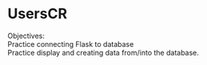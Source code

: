 # UsersCR
Objectives: <br>
Practice connecting Flask to database <br>
Practice display and creating data from/into the database.

